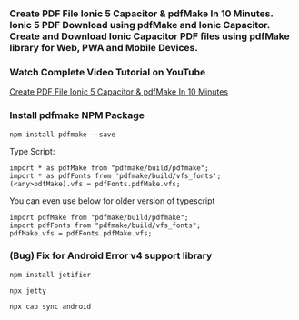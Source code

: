 ### Create PDF File Ionic 5 Capacitor & pdfMake In 10 Minutes. Ionic 5 PDF Download using pdfMake and Ionic Capacitor. Create and Download Ionic Capacitor PDF files using pdfMake library for Web, PWA and Mobile Devices.

### Watch Complete Video Tutorial on YouTube
[Create PDF File Ionic 5 Capacitor & pdfMake In 10 Minutes](https://youtu.be/PLeLzsMtI3g)

### Install pdfmake NPM Package

```
npm install pdfmake --save
```

Type Script:

```
import * as pdfMake from "pdfmake/build/pdfmake";
import * as pdfFonts from 'pdfmake/build/vfs_fonts';
(<any>pdfMake).vfs = pdfFonts.pdfMake.vfs;
```

You can even use below for older version of typescript

```
import pdfMake from "pdfmake/build/pdfmake";
import pdfFonts from "pdfmake/build/vfs_fonts";
pdfMake.vfs = pdfFonts.pdfMake.vfs;
```

### (Bug) Fix for Android Error v4 support library

```
npm install jetifier

npx jetty

npx cap sync android
```




